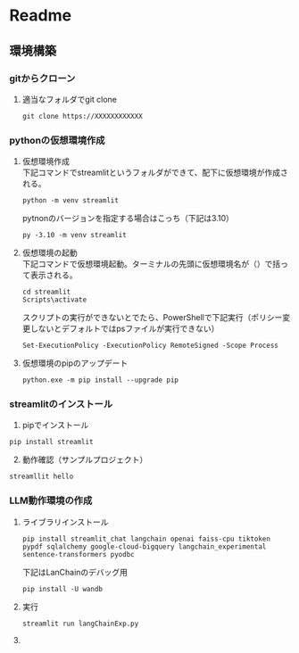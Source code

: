 # Readme
## 環境構築
### gitからクローン
1. 適当なフォルダでgit clone
   ```
   git clone https://XXXXXXXXXXXX
   ```
### pythonの仮想環境作成
1. 仮想環境作成
   <br>
   下記コマンドでstreamlitというフォルダができて、配下に仮想環境が作成される。
   ``` 
   python -m venv streamlit
   ```
   pytnonのバージョンを指定する場合はこっち（下記は3.10）
   ```
   py -3.10 -m venv streamlit
   ```
2. 仮想環境の起動
   <br>
   下記コマンドで仮想環境起動。ターミナルの先頭に仮想環境名が（）で括って表示される。
   ```
   cd streamlit
   Scripts\activate
   ```

   スクリプトの実行ができないとでたら、PowerShellで下記実行（ポリシー変更しないとデフォルトではpsファイルが実行できない）
   ```
   Set-ExecutionPolicy -ExecutionPolicy RemoteSigned -Scope Process
   ```
3. 仮想環境のpipのアップデート
   ```
   python.exe -m pip install --upgrade pip
   ```
### streamlitのインストール
1. pipでインストール
```
pip install streamlit
```
2. 動作確認（サンプルプロジェクト）
```
streamllit hello
```

### LLM動作環境の作成
1. ライブラリインストール
   ```
   pip install streamlit_chat langchain openai faiss-cpu tiktoken pypdf sqlalchemy google-cloud-bigquery langchain_experimental sentence-transformers pyodbc
   ```
   下記はLanChainのデバッグ用
   ```
   pip install -U wandb
   ```
2. 実行
   ```
   streamlit run langChainExp.py
   ```
3. 